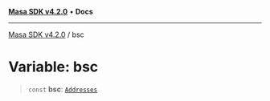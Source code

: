 [**Masa SDK v4.2.0**](../README.md) • **Docs**

***

[Masa SDK v4.2.0](../globals.md) / bsc

# Variable: bsc

> `const` **bsc**: [`Addresses`](../interfaces/Addresses.md)
